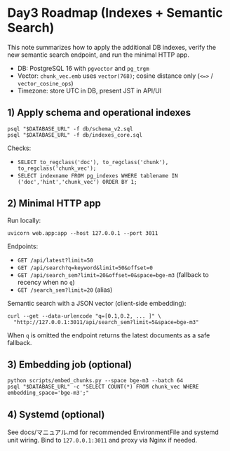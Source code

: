 # Day3 Roadmap (Indexes + Semantic Search)

This note summarizes how to apply the additional DB indexes, verify the new semantic search endpoint, and run the minimal HTTP app.

- DB: PostgreSQL 16 with `pgvector` and `pg_trgm`
- Vector: `chunk_vec.emb` uses `vector(768)`; cosine distance only (`<=>` / `vector_cosine_ops`)
- Timezone: store UTC in DB, present JST in API/UI

## 1) Apply schema and operational indexes

```
psql "$DATABASE_URL" -f db/schema_v2.sql
psql "$DATABASE_URL" -f db/indexes_core.sql
```

Checks:
- `SELECT to_regclass('doc'), to_regclass('chunk'), to_regclass('chunk_vec');`
- `SELECT indexname FROM pg_indexes WHERE tablename IN ('doc','hint','chunk_vec') ORDER BY 1;`

## 2) Minimal HTTP app

Run locally:

```
uvicorn web.app:app --host 127.0.0.1 --port 3011
```

Endpoints:
- `GET /api/latest?limit=50`
- `GET /api/search?q=keyword&limit=50&offset=0`
- `GET /api/search_sem?limit=20&offset=0&space=bge-m3` (fallback to recency when no `q`)
- `GET /search_sem?limit=20` (alias)

Semantic search with a JSON vector (client-side embedding):

```
curl --get --data-urlencode "q=[0.1,0.2, ... ]" \
  "http://127.0.0.1:3011/api/search_sem?limit=5&space=bge-m3"
```

When `q` is omitted the endpoint returns the latest documents as a safe fallback.

## 3) Embedding job (optional)

```
python scripts/embed_chunks.py --space bge-m3 --batch 64
psql "$DATABASE_URL" -c "SELECT COUNT(*) FROM chunk_vec WHERE embedding_space='bge-m3';"
```

## 4) Systemd (optional)

See docs/マニュアル.md for recommended EnvironmentFile and systemd unit wiring. Bind to `127.0.0.1:3011` and proxy via Nginx if needed.

